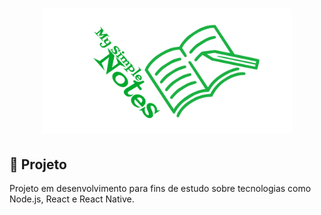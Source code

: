 <h1 align="center">
    <img alt="My Simple Notes" title="My Simple Notes" src="https://github.com/thiagossp/my-simple-notes/blob/master/project/Images/capa-git.png?raw=true" width="400px" />
</h1>

## :pencil: Projeto
Projeto em desenvolvimento para fins de estudo sobre tecnologias como Node.js, React e React Native.
